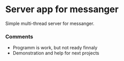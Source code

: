 # Server app for messanger

Simple multi-thread server for messanger.

### Comments

- Programm is work, but not ready finnaly
- Demonstration and help for next projects